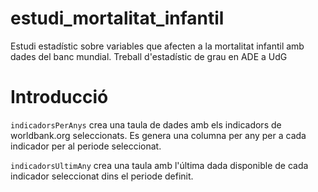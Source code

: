 # estudi_mortalitat_infantil
Estudi estadístic sobre variables que afecten a la mortalitat infantil amb dades del banc mundial. Treball d'estadístic de grau en ADE a UdG

# Introducció

`indicadorsPerAnys` crea una taula de dades amb els indicadors de worldbank.org seleccionats. Es genera una columna per any per a cada indicador per al periode seleccionat.

`indicadorsUltimAny` crea una taula amb l'última dada disponible de cada indicador seleccionat dins el periode definit.
